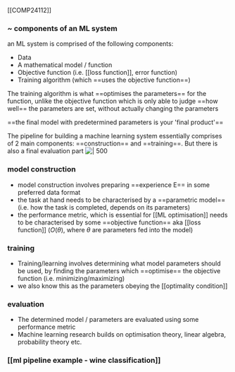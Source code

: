[[COMP24112]]

### ~ components of an ML system
an ML system is comprised of the following components:
- Data
- A mathematical model / function
- Objective function (i.e. [[loss function]], error function)
- Training algorithm (which ==uses the objective function==)

The training algorithm is what ==optimises the parameters== for the function, unlike the objective function which is only able to judge ==how well== the parameters are set, without actually changing the parameters

==the final model with predetermined parameters is your 'final product'==

The pipeline for building a machine learning system essentially comprises of 2 main components: ==construction== and ==training==. But there is also a final evaluation part
![ | 500](https://i.imgur.com/CKOnZYA.png)


### model construction
- model construction involves preparing ==experience E== in some preferred data format
- the task at hand needs to be characterised by a ==parametric model== (i.e. how the task is completed, depends on its parameters)
- the performance metric, which is essential for [[ML optimisation]] needs to be characterised by some ==objective function== aka [[loss function]] ($O(\theta)$, where $\theta$ are parameters fed into the model)


### training
- Training/learning involves determining what model parameters should be used, by finding the parameters which ==optimise== the objective function (i.e. minimizing/maximizing)
- we also know this as the parameters obeying the [[optimality condition]]


### evaluation
- The determined model / parameters are evaluated using some performance metric
- Machine learning research builds on optimisation theory, linear algebra, probability theory etc.


### [[ml pipeline example - wine classification]]